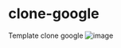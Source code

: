 # clone-google
Template clone google
![image](https://github.com/RychardGutierrez/clone-google/assets/59939891/fca6d4a7-3dab-48eb-bf1d-3a91b3620417)

